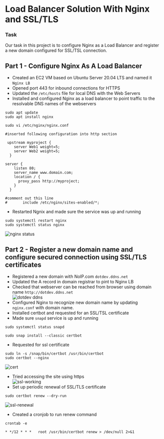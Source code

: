 
# Load Balancer Solution With Nginx and SSL/TLS
### Task
Our task in this project is to configure Nginx as a Load Balancer and register a new domain configured for SSL/TSL connection.
## Part 1 - Configure Nginx As A Load Balancer
- Created an EC2 VM based on Ubuntu Server 20.04 LTS and named it  `Nginx LB`
- Opened port 443 for inbound connections for HTTPS
- Updated the  `/etc/hosts` file for local DNS with the Web Servers
- Installed and configured Nginx as a load balancer to point traffic to the resolvable DNS names of the webservers

```
sudo apt update
sudo apt install nginx
```
```
sudo vi /etc/nginx/nginx.conf

#inserted following configuration into http section

 upstream myproject {
    server Web1 weight=5;
    server Web2 weight=5;
  }

server {
    listen 80;
    server_name www.domain.com;
    location / {
      proxy_pass http://myproject;
    }
  }

#comment out this line
#       include /etc/nginx/sites-enabled/*;
```
- Restarted Ngnix and made sure the service was up and running
```
sudo systemctl restart nginx
sudo systemctl status nginx
```
![nginx status](https://user-images.githubusercontent.com/20668013/123494639-78d95400-d618-11eb-835d-a52328682f5b.JPG)
## Part 2 - Register a new domain name and configure secured connection using SSL/TLS certificates

- Registered a new domain with NoIP.com `dotdev.ddns.net`  
- Updated the A record in domain registrar to pint to Nginx LB
- Checked that webserver can be reached from browser using domain name `http://dotdev.ddns.net`  
![dotdev ddns](https://user-images.githubusercontent.com/20668013/123495053-ffdafc00-d619-11eb-9fa8-a341a1c1eaa9.JPG)
- Configured Nginx to recognize new domain name by updating `nginx.conf` with domain name.
-  Installed certbot and requested for an SSL/TSL certificate
-  Made sure `snapd` service is up and running
```
sudo systemctl status snapd
```
```
sudo snap install --classic certbot
```
- Requested for ssl certificate 
```
sudo ln -s /snap/bin/certbot /usr/bin/certbot
sudo certbot --nginx
```
![cert](https://user-images.githubusercontent.com/20668013/123495532-023e5580-d61c-11eb-990e-25bae7b0aef2.JPG)
- Tried accessing the site using https  
![ssl-working](https://user-images.githubusercontent.com/20668013/123495587-46315a80-d61c-11eb-95ef-fdaf84aec350.JPG)
- Set up periodic renewal of SSL/TLS certificate
```
sudo certbot renew --dry-run
```
![ssl-renewal](https://user-images.githubusercontent.com/20668013/123495671-90b2d700-d61c-11eb-9e4e-84583ecdc65d.JPG)

- Created a cronjob to run renew command  
```
crontab -e
```
```
* */12 * * *   root /usr/bin/certbot renew > /dev/null 2>&1
```
